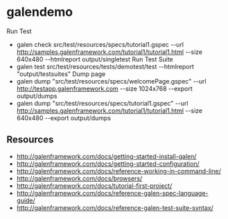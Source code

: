 # galendemo


Run Test
* galen check src/test/resources/specs/tutorial1.gspec --url http://samples.galenframework.com/tutorial1/tutorial1.html --size 640x480 --htmlreport output/singletest
Run Test Suite
* galen test src/test/resources/tests/demotest/test --htmlreport "output/testsuites"
Dump page
* galen dump "src/test/resources/specs/welcomePage.gspec" --url http://testapp.galenframework.com --size 1024x768 --export output/dumps
* galen dump "src/test/resources/specs/tutorial1.gspec" --url http://samples.galenframework.com/tutorial1/tutorial1.html --size 640x480 --export output/dumps


## Resources
* http://galenframework.com/docs/getting-started-install-galen/
* http://galenframework.com/docs/getting-started-configuration/
* http://galenframework.com/docs/reference-working-in-command-line/
* http://galenframework.com/docs/browsers/
* http://galenframework.com/docs/tutorial-first-project/
* http://galenframework.com/docs/reference-galen-spec-language-guide/
* http://galenframework.com/docs/reference-galen-test-suite-syntax/